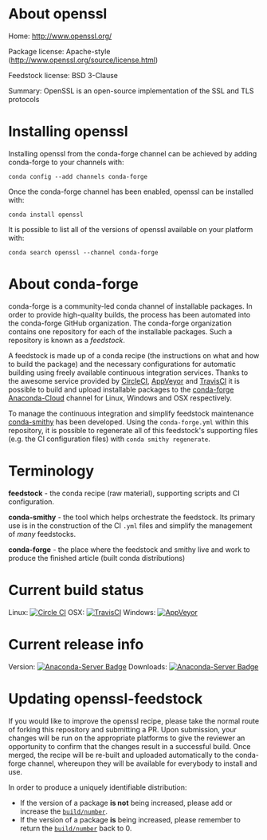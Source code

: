 About openssl
=============

Home: http://www.openssl.org/

Package license: Apache-style (http://www.openssl.org/source/license.html)

Feedstock license: BSD 3-Clause

Summary: OpenSSL is an open-source implementation of the SSL and TLS protocols



Installing openssl
==================

Installing openssl from the conda-forge channel can be achieved by adding conda-forge to your channels with:

```
conda config --add channels conda-forge
```

Once the conda-forge channel has been enabled, openssl can be installed with:

```
conda install openssl
```

It is possible to list all of the versions of openssl available on your platform with:

```
conda search openssl --channel conda-forge
```


About conda-forge
=================

conda-forge is a community-led conda channel of installable packages.
In order to provide high-quality builds, the process has been automated into the
conda-forge GitHub organization. The conda-forge organization contains one repository 
for each of the installable packages. Such a repository is known as a *feedstock*.

A feedstock is made up of a conda recipe (the instructions on what and how to build
the package) and the necessary configurations for automatic building using freely
available continuous integration services. Thanks to the awesome service provided by
[CircleCI](https://circleci.com/), [AppVeyor](http://www.appveyor.com/)
and [TravisCI](https://travis-ci.org/) it is possible to build and upload installable
packages to the [conda-forge](https://anaconda.org/conda-forge)
[Anaconda-Cloud](http://docs.anaconda.org/) channel for Linux, Windows and OSX respectively.

To manage the continuous integration and simplify feedstock maintenance
[conda-smithy](http://github.com/conda-forge/conda-smithy) has been developed.
Using the ``conda-forge.yml`` within this repository, it is possible to regenerate all of
this feedstock's supporting files (e.g. the CI configuration files) with ``conda smithy regenerate``.


Terminology
===========

**feedstock** - the conda recipe (raw material), supporting scripts and CI configuration.

**conda-smithy** - the tool which helps orchestrate the feedstock.
                   Its primary use is in the construction of the CI ``.yml`` files
                   and simplify the management of *many* feedstocks.

**conda-forge** - the place where the feedstock and smithy live and work to
                  produce the finished article (built conda distributions)

Current build status
====================
Linux: [![Circle CI](https://circleci.com/gh/conda-forge/openssl-feedstock.svg?style=svg)](https://circleci.com/gh/conda-forge/openssl-feedstock)
OSX: [![TravisCI](https://travis-ci.org/conda-forge/openssl-feedstock.svg?branch=master)](https://travis-ci.org/conda-forge/openssl-feedstock) 
Windows: [![AppVeyor](https://ci.appveyor.com/api/projects/status/github/conda-forge/openssl-feedstock?svg=True)](https://ci.appveyor.com/project/conda-forge/openssl-feedstock/branch/master)

Current release info
====================
Version: [![Anaconda-Server Badge](https://anaconda.org/conda-forge/openssl/badges/version.svg)](https://anaconda.org/conda-forge/openssl)
Downloads: [![Anaconda-Server Badge](https://anaconda.org/conda-forge/openssl/badges/downloads.svg)](https://anaconda.org/conda-forge/openssl)


Updating openssl-feedstock
==========================

If you would like to improve the openssl recipe, please take the normal
route of forking this repository and submitting a PR. Upon submission, your changes will
be run on the appropriate platforms to give the reviewer an opportunity to confirm that the
changes result in a successful build. Once merged, the recipe will be re-built and uploaded
automatically to the conda-forge channel, whereupon they will be available for everybody to
install and use.

In order to produce a uniquely identifiable distribution:
 * If the version of a package **is not** being increased, please add or increase
   the [``build/number``](http://conda.pydata.org/docs/building/meta-yaml.html#build-number-and-string). 
 * If the version of a package **is** being increased, please remember to return
   the [``build/number``](http://conda.pydata.org/docs/building/meta-yaml.html#build-number-and-string)
   back to 0.
